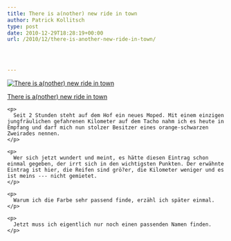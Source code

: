 ```yaml
---
title: There is a(nother) new ride in town
author: Patrick Kollitsch
type: post
date: 2010-12-29T18:28:19+00:00
url: /2010/12/there-is-another-new-ride-in-town/




---
```

<div class="media image">
  <a href="http://www.flickr.com/photos/schreibblogade/5306185590/" title="There is a(nother) new ride in town"><img src="//farm6.static.flickr.com/5244/5306185590_d31679b093_z_d.jpg" alt="There is a(nother) new ride in town" /></p> 
  
  <p>
    There is a(nother) new ride in town
  </p>
  
  <p>
    </a></div> 
    
    <p>
      Seit 2 Stunden steht auf dem Hof ein neues Moped. Mit einem einzigen jungfräulichen gefahrenen Kilometer auf dem Tacho nahm ich es heute in Empfang und darf mich nun stolzer Besitzer eines orange-schwarzen Zweirades nennen.
    </p>
    
    <p>
      Wer sich jetzt wundert und meint, es hätte diesen Eintrag schon einmal gegeben, der irrt sich in den wichtigsten Punkten. Der erwähnte Eintrag ist hier, die Reifen sind grö?er, die Kilometer weniger und es ist meins --- nicht gemietet.
    </p>
    
    <p>
      Warum ich die Farbe sehr passend finde, erzähl ich später einmal.
    </p>
    
    <p>
      Jetzt muss ich eigentlich nur noch einen passenden Namen finden.
    </p>
